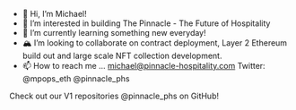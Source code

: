 - 👋 Hi, I’m Michael! 
- 👀 I’m interested in building The Pinnacle - The Future of Hospitality 
- 🌱 I’m currently learning something new everyday!
- 🏔 I’m looking to collaborate on contract deployment, Layer 2 Ethereum build out and large scale NFT collection development. 
- 📫 How to reach me ... michael@pinnacle-hospitality.com Twitter: @mpops_eth @pinnacle_phs 


Check out our V1 repositories @pinnacle_phs on GitHub!
